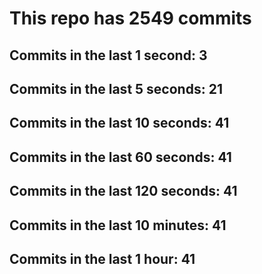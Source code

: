 # This repo has 2549 commits

## Commits in the last 1 second: 3
## Commits in the last 5 seconds: 21
## Commits in the last 10 seconds: 41
## Commits in the last 60 seconds: 41
## Commits in the last 120 seconds: 41
## Commits in the last 10 minutes: 41
## Commits in the last 1 hour: 41

